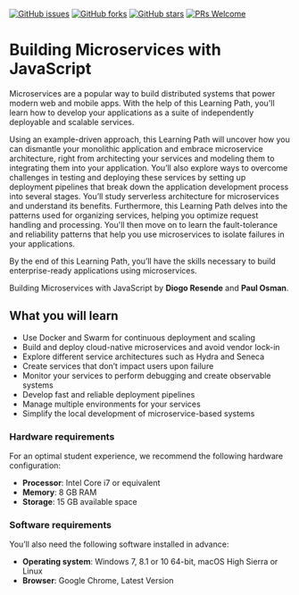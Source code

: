 [![GitHub issues](https://img.shields.io/github/issues/TrainingByPackt/BuildingMicroserviceswithJavaScript.svg)](https://github.com/TrainingByPackt/BuildingMicroserviceswithJavaScripts/issues)
[![GitHub forks](https://img.shields.io/github/forks/TrainingByPackt/BuildingMicroserviceswithJavaScript.svg)](https://github.com/TrainingByPackt/BuildingMicroserviceswithJavaScript/network)
[![GitHub stars](https://img.shields.io/github/stars/TrainingByPackt/BuildingMicroserviceswithJavaScript.svg)](https://github.com/TrainingByPackt/BuildingMicroserviceswithJavaScript/stargazers)
[![PRs Welcome](https://img.shields.io/badge/PRs-welcome-brightgreen.svg)](https://github.com/TrainingByPackt/BuildingMicroserviceswithJavaScript/pulls)

# Building Microservices with JavaScript
Microservices are a popular way to build distributed systems that power modern web and mobile apps. With the help of this Learning Path, you'll learn how to develop your applications as a suite of independently deployable and scalable services.

Using an example-driven approach, this Learning Path will uncover how you can dismantle your monolithic application and embrace microservice architecture, right from architecting your services and modeling them to integrating them into your application. You’ll also explore ways to overcome challenges in testing and deploying these services by setting up deployment pipelines that break down the application development process into several stages. You’ll study serverless architecture for microservices and understand its benefits. Furthermore, this Learning Path delves into the patterns used for organizing services, helping you optimize request handling and processing. You'll then move on to learn the fault-tolerance and reliability patterns that help you use microservices to isolate failures in your applications.

By the end of this Learning Path, you’ll have the skills necessary to build enterprise-ready applications using microservices.

Building Microservices with JavaScript by **Diogo Resende** and **Paul Osman**. 

## What you will learn
* Use Docker and Swarm for continuous deployment and scaling
* Build and deploy cloud-native microservices and avoid vendor lock-in
* Explore different service architectures such as Hydra and Seneca
* Create services that don’t impact users upon failure
* Monitor your services to perform debugging and create observable systems
* Develop fast and reliable deployment pipelines
* Manage multiple environments for your services
* Simplify the local development of microservice-based systems

### Hardware requirements
For an optimal student experience, we recommend the following hardware configuration:
* **Processor**: Intel Core i7 or equivalent
* **Memory**: 8 GB RAM
* **Storage**: 15 GB available space

### Software requirements
You’ll also need the following software installed in advance:
* **Operating system**: Windows 7, 8.1 or 10 64-bit, macOS High Sierra or Linux
* **Browser**: Google Chrome, Latest Version



